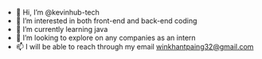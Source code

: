 - 👋 Hi, I’m @kevinhub-tech
- 👀 I’m interested in both front-end and back-end coding
- 🌱 I’m currently learning java
- 💞️ I’m looking to explore on any companies as an intern
- 📫 I will be able to reach through my email winkhantpaing32@gmail.com

<!---
kevinhub-tech/kevinhub-tech is a ✨ special ✨ repository because its `README.md` (this file) appears on your GitHub profile.
You can click the Preview link to take a look at your changes.
--->

